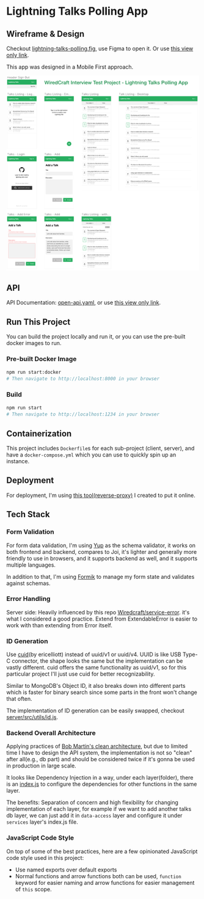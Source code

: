 # Lightning Talks Polling App

## Wireframe & Design

Checkout [lightning-talks-polling.fig](https://github.com/rankun203/test-fullstack/blob/master/docs/lightning-talks-polling.fig), use Figma to open it. Or use [this view only link](https://www.figma.com/file/yFqtpELaUl31Qe0GGXTsXR/Lightning-Talks-Polling).

This app was designed in a Mobile First approach.

<p align="center"><a href="https://www.figma.com/file/yFqtpELaUl31Qe0GGXTsXR/Lightning-Talks-Polling"><img width="738" src="docs/design.png"></a></p>

## API

API Documentation: [open-api.yaml](https://github.com/rankun203/test-fullstack/blob/master/docs/open-api.yaml), or use [this view only link](https://documenter.getpostman.com/view/4228/SW7c2n5Z).

## Run This Project

You can build the project locally and run it, or you can use the pre-built docker images to run.

### Pre-built Docker Image

```bash
npm run start:docker
# Then navigate to http://localhost:8000 in your browser
```

### Build

```bash
npm run start
# Then navigate to http://localhost:1234 in your browser
```

## Containerization

This project includes `Dockerfile`s for each sub-project (client, server), and have a `docker-compose.yml` which you can use to quickly spin up an instance.

## Deployment

For deployment, I'm using [this tool(reverse-proxy)](https://github.com/rankun203/reverse-proxy) I created to put it online.

## Tech Stack

### Form Validation

For form data validation, I'm using [Yup](https://github.com/jquense/yup) as the schema validator, it works on both frontend and backend, compares to Joi, it's lighter and generally more friendly to use in browsers, and it supports backend as well, and it supports multiple languages.

In addition to that, I'm using [Formik](https://jaredpalmer.com/formik) to manage my form state and validates against schemas.

### Error Handling

Server side: Heavily influenced by this repo [Wiredcraft/service-error](https://github.com/Wiredcraft/service-error). it's what I considered a good practice. Extend from ExtendableError is easier to work with than extending from Error itself.

### ID Generation

Use [cuid](https://github.com/ericelliott/cuid)(by ericelliott) instead of uuid/v1 or uuid/v4. UUID is like USB Type-C connector, the shape looks the same but the implementation can be vastly different. cuid offers the same functionality as uuid/v1, so for this particular project I'll just use cuid for better recognizability.

Similar to MongoDB's Object ID, it also breaks down into different parts which is faster for binary search since some parts in the front won't change that often.

The implementation of ID generation can be easily swapped, checkout [server/src/utils/id.js](https://github.com/rankun203/test-fullstack/blob/master/server/src/utils/id.js).

### Backend Overall Architecture

Applying practices of [Bob Martin's clean architecture](https://blog.cleancoder.com/uncle-bob/2012/08/13/the-clean-architecture.html), but due to limited time I have to design the API system, the implementation is not so "clean" after all(e.g., db part) and should be considered twice if it's gonna be used in production in large scale.

It looks like Dependency Injection in a way, under each layer(folder), there is an [index.js](https://github.com/rankun203/test-fullstack/blob/master/server/src/modules/talks/models/index.js) to configure the dependencies for other functions in the same layer.

The benefits: Separation of concern and high flexibility for changing implementation of each layer, for example if we want to add another talks db layer, we can just add it in `data-access` layer and configure it under `services` layer's index.js file.

### JavaScript Code Style

On top of some of the best practices, here are a few opinionated JavaScript code style used in this project:

- Use named exports over default exports
- Normal functions and arrow functions both can be used, `function` keyword for easier naming and arrow functions for easier management of `this` scope.
